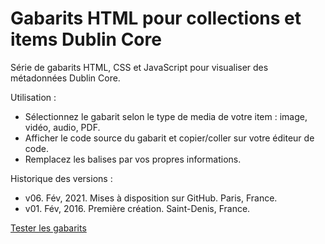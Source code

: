 # Gabarits HTML pour collections et items Dublin Core

Série de gabarits HTML, CSS et JavaScript pour visualiser des métadonnées Dublin Core.

Utilisation :
- Sélectionnez le gabarit selon le type de media de votre item : image, vidéo, audio, PDF.
- Afficher le code source du gabarit et copier/coller sur votre éditeur de code.
- Remplacez les balises <meta> par vos propres informations.


Historique des versions :

- v06. Fév, 2021. Mises à disposition sur GitHub. Paris, France.
- v01. Fév, 2016. Première création. Saint-Denis, France.

[Tester les gabarits](http://ereyes.github.io/DC_gabarits/)
